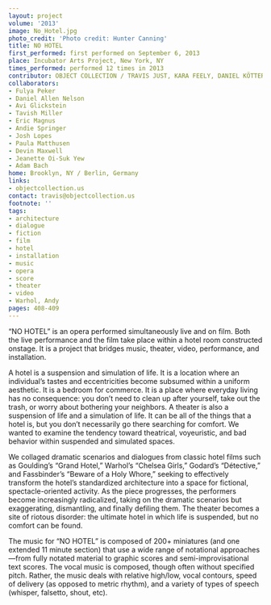 ```yaml
---
layout: project
volume: '2013'
image: No_Hotel.jpg
photo_credit: 'Photo credit: Hunter Canning'
title: NO HOTEL
first_performed: first performed on September 6, 2013
place: Incubator Arts Project, New York, NY
times_performed: performed 12 times in 2013
contributor: OBJECT COLLECTION / TRAVIS JUST, KARA FEELY, DANIEL KÖTTER, ELISA LIMBERG
collaborators:
- Fulya Peker
- Daniel Allen Nelson
- Avi Glickstein
- Tavish Miller
- Eric Magnus
- Andie Springer
- Josh Lopes
- Paula Matthusen
- Devin Maxwell
- Jeanette Oi-Suk Yew
- Adam Bach
home: Brooklyn, NY / Berlin, Germany
links:
- objectcollection.us
contact: travis@objectcollection.us
footnote: ''
tags:
- architecture
- dialogue
- fiction
- film
- hotel
- installation
- music
- opera
- score
- theater
- video
- Warhol, Andy
pages: 408-409
---
```


“NO HOTEL” is an opera performed simultaneously live and on film. Both the live performance and the film take place within a hotel room constructed onstage. It is a project that bridges music, theater, video, performance, and installation.

A hotel is a suspension and simulation of life. It is a location where an individual’s tastes and eccentricities become subsumed within a uniform aesthetic. It is a bedroom for commerce. It is a place where everyday living has no consequence: you don’t need to clean up after yourself, take out the trash, or worry about bothering your neighbors. A theater is also a suspension of life and a simulation of life. It can be all of the things that a hotel is, but you don’t necessarily go there searching for comfort. We wanted to examine the tendency toward theatrical, voyeuristic, and bad behavior within suspended and simulated spaces.

We collaged dramatic scenarios and dialogues from classic hotel films such as Goulding’s “Grand Hotel,” Warhol’s “Chelsea Girls,” Godard’s “Détective,” and Fassbinder’s “Beware of a Holy Whore,” seeking to effectively transform the hotel’s standardized architecture into a space for fictional, spectacle-oriented activity. As the piece progresses, the performers become increasingly radicalized, taking on the dramatic scenarios but exaggerating, dismantling, and finally defiling them. The theater becomes a site of riotous disorder: the ultimate hotel in which life is suspended, but no comfort can be found.

The music for “NO HOTEL” is composed of 200+ miniatures (and one extended 11 minute section) that use a wide range of notational approaches—from fully notated material to graphic scores and semi-improvisational text scores. The vocal music is composed, though often without specified pitch. Rather, the music deals with relative high/low, vocal contours, speed of delivery (as opposed to metric rhythm), and a variety of types of speech (whisper, falsetto, shout, etc).
